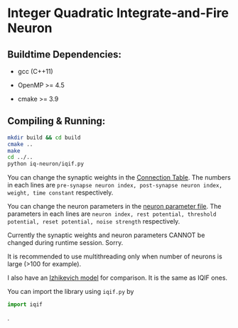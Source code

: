 # Integer Quadratic Integrate-and-Fire Neuron

## Buildtime Dependencies:

* gcc (C++11)

* OpenMP >= 4.5

* cmake >= 3.9

## Compiling & Running:

```bash
mkdir build && cd build
cmake ..
make
cd ../..
python iq-neuron/iqif.py
```

You can change the synaptic weights in the [Connection Table](inputs/Connection_Table_IQIF.txt). The numbers in each lines are `pre-synapse neuron index, post-synapse neuron index, weight, time constant` respectively.

You can change the neuron parameters in the [neuron parameter file](inputs/neuronParameter_IQIF.txt). The parameters in each lines are `neuron index, rest potential, threshold potential, reset potential, noise strength` respectively.

Currently the synaptic weights and neuron parameters CANNOT be changed during runtime session. Sorry.

It is recommended to use multithreading only when number of neurons is large (>100 for example).

I also have an [Izhikevich model](include/iz_network.h) for comparison. It is the same as IQIF ones.

You can import the library using `iqif.py` by

```python
import iqif
```
.

